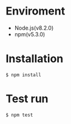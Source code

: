 # Enviroment

- Node.js(v8.2.0)
- npm(v5.3.0)

# Installation

```
$ npm install
```

# Test run

```
$ npm test
```

